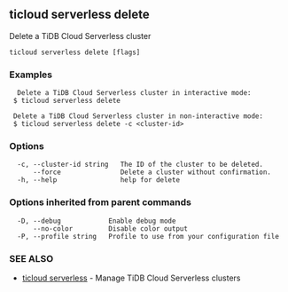 ## ticloud serverless delete

Delete a TiDB Cloud Serverless cluster

```
ticloud serverless delete [flags]
```

### Examples

```
  Delete a TiDB Cloud Serverless cluster in interactive mode:
 $ ticloud serverless delete

 Delete a TiDB Cloud Serverless cluster in non-interactive mode:
 $ ticloud serverless delete -c <cluster-id>
```

### Options

```
  -c, --cluster-id string   The ID of the cluster to be deleted.
      --force               Delete a cluster without confirmation.
  -h, --help                help for delete
```

### Options inherited from parent commands

```
  -D, --debug            Enable debug mode
      --no-color         Disable color output
  -P, --profile string   Profile to use from your configuration file
```

### SEE ALSO

* [ticloud serverless](ticloud_serverless.md)	 - Manage TiDB Cloud Serverless clusters

